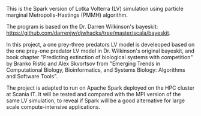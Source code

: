 This is the Spark version of Lotka Volterra (LV) simulation using particle marginal Metropolis-Hastings (PMMH) algorithm.

The program is based on the Dr. Darren Wilkinson's bayeskit: https://github.com/darrenjw/djwhacks/tree/master/scala/bayeskit.

In this project, a one prey-three predators LV model is develeoped based on the one prey-one predator LV model in Dr. Wilkinson's original bayeskit, and book chapter "Predicting extinction of biological systems with competition" by Branko Ristic and Alex Skvortsov from "Emerging Trends in Computational Biology, Bioinformatics, and Systems Biology: Algorithms and Software Tools".

The project is adapted to run on Apache Spark deployed on the HPC cluster at Scania IT. It will be tested and compared with the MPI version of the same LV simulation, to reveal if Spark will be a good alternative for large scale compute-intensive applications.

